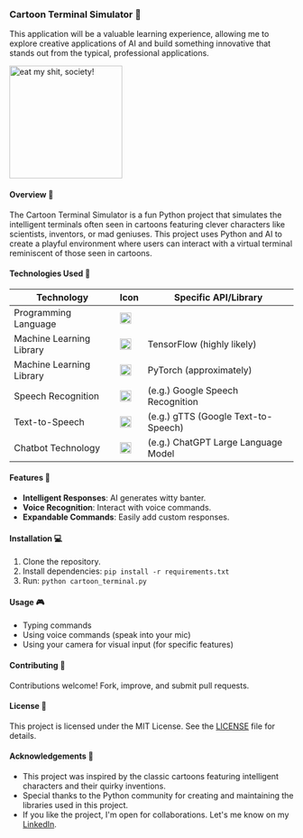 ### Cartoon Terminal Simulator 🤖
This application will be a valuable learning experience, allowing me to explore creative applications of AI and build something innovative that stands out from the typical, professional applications.

<img src="https://github.com/imossama/CARTOON_TERMINAL_SIMULATOR/assets/119759894/ebd7a0c9-d1a7-4704-b62b-00973c77ea56" alt="eat my shit, society!" height="200">


#### Overview 🌟
The Cartoon Terminal Simulator is a fun Python project that simulates the intelligent terminals often seen in cartoons featuring clever characters like scientists, inventors, or mad geniuses. This project uses Python and AI to create a playful environment where users can interact with a virtual terminal reminiscent of those seen in cartoons.

#### Technologies Used 🔨
<table>
  <thead>
    <tr>
      <th>Technology</th>
      <th>Icon</th>
      <th>Specific API/Library</th>
    </tr>
  </thead>
  <tbody>
    <tr>
      <td>Programming Language</td>
      <td><img src="https://simpleicons.org/icons/python.svg" alt="Python Logo" width="20"></td>
      <td></td>
    </tr>
    <tr>
      <td>Machine Learning Library</td>
      <td><img src="https://simpleicons.org/icons/tensorflow.svg" alt="TensorFlow Logo" width="20"></td>
      <td>TensorFlow (highly likely)</td>
    </tr>
    <tr>
      <td>Machine Learning Library</td>
      <td><img src="https://simpleicons.org/icons/pytorch.svg" alt="PyTorch Logo" width="20"></td>
      <td>PyTorch (approximately)</td>
    </tr>
    <tr>
      <td>Speech Recognition</td>
      <td><img src="https://simpleicons.org/icons/googlecloud.svg" alt="Google Cloud Icon" width="20"></td>
      <td>(e.g.) Google Speech Recognition</td>
    </tr>
    <tr>
      <td>Text-to-Speech</td> 
      <td><img src="https://simpleicons.org/icons/google.svg" alt="Text-to-Speech Logo" width="20"></td>
      <td>(e.g.) gTTS (Google Text-to-Speech)</td>
    </tr>
    <tr>
      <td>Chatbot Technology</td>
      <td><img src="https://simpleicons.org/icons/openai.svg" alt="Chatbot Logo" width="20"></td>
      <td>(e.g.) ChatGPT Large Language Model</td>
    </tr>
  </tbody>
</table>

#### Features 🚀
- **Intelligent Responses**: AI generates witty banter.
- **Voice Recognition**: Interact with voice commands.
- **Expandable Commands**: Easily add custom responses.

#### Installation 💻
1. Clone the repository.
2. Install dependencies: `pip install -r requirements.txt`
3. Run: `python cartoon_terminal.py`

#### Usage 🎮
- Typing commands
- Using voice commands (speak into your mic)
- Using your camera for visual input (for specific features)

#### Contributing 🤝
Contributions welcome! Fork, improve, and submit pull requests.

#### License 📝
This project is licensed under the MIT License. See the [LICENSE](LICENSE) file for details.

#### Acknowledgements 🙏
- This project was inspired by the classic cartoons featuring intelligent characters and their quirky inventions.
- Special thanks to the Python community for creating and maintaining the libraries used in this project.
- If you like the project, I'm open for collaborations. Let's me know on my <a href="https://www.linkedin.com/in/imossama/">LinkedIn</a>.

